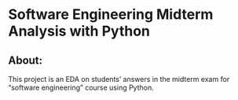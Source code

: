 # Software Engineering Midterm Analysis with Python
## About:
This project is an EDA on students’ answers in the midterm exam for “software engineering” course using Python.